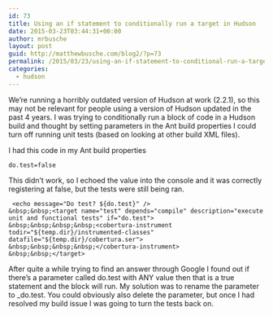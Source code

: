 ```yaml
---
id: 73
title: Using an if statement to conditionally run a target in Hudson
date: 2015-03-23T03:44:31+00:00
author: mrbusche
layout: post
guid: http://matthewbusche.com/blog2/?p=73
permalink: /2015/03/23/using-an-if-statement-to-conditional-run-a-target-in-hudson/
categories:
  - hudson
---
```

We&#8217;re running a horribly outdated version of Hudson at work (2.2.1), so this may not be relevant for people using a version of Hudson updated in the past 4 years. I was trying to conditionally run a block of code in a Hudson build and thought by setting parameters in the Ant build properties I could turn off running unit tests (based on looking at other build XML files).

I had this code in my Ant build properties

    do.test=false
    

This didn&#8217;t work, so I echoed the value into the console and it was correctly registering at false, but the tests were still being ran.

     <echo message="Do test? ${do.test}" />
    &nbsp;&nbsp;<target name="test" depends="compile" description="execute unit and functional tests" if="do.test">
    &nbsp;&nbsp;&nbsp;&nbsp;<cobertura-instrument todir="${temp.dir}/instrumented-classes" datafile="${temp.dir}/cobertura.ser">
    &nbsp;&nbsp;&nbsp;&nbsp;</cobertura-instrument>
    &nbsp;&nbsp;</target>
    

After quite a while trying to find an answer through Google I found out if there&#8217;s a parameter called do.test with ANY value then that is a true statement and the block will run. My solution was to rename the parameter to _do.test. You could obviously also delete the parameter, but once I had resolved my build issue I was going to turn the tests back on.